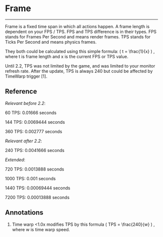 # Frame
---

Frame is a fixed time span in which all actions happen. A frame length is dependent on your FPS / TPS. 
FPS and TPS difference is in their types. FPS stands for Frames Per Second and means render frames. TPS stands for Ticks Per Second and means physics frames.

They both could be calculated using this simple formula: 
\( t = \frac{1}{x} \)
, where t is frame length and x is the current FPS or TPS value.

Until 2.2, TPS was not limited by the game, and was limited to your monitor refresh rate. After the update, TPS is always 240 but could be affected by TimeWarp trigger [1].

## Reference
*Relevant before 2.2*:

60 TPS: 0.01666 seconds

144 TPS: 0.0069444 seconds

360 TPS: 0.002777 seconds

*Relevant after 2.2*:

240 TPS: 0.0041666 seconds

*Extended*:

720 TPS: 0.0013888 seconds

1000 TPS: 0.001 seconds

1440 TPS: 0.00069444 seconds

7200 TPS: 0.00013888 seconds

## Annotations
1) Time warp <1.0x modifies TPS by this formula 
\( TPS = \frac{240}{w} \)
, where w is time warp speed.